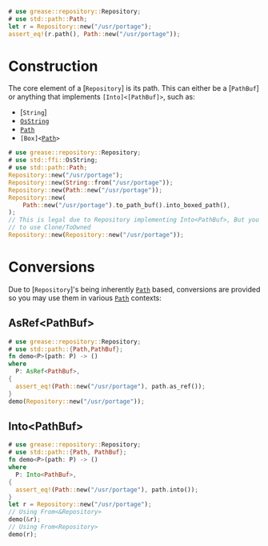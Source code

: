 ```rust
# use grease::repository::Repository;
# use std::path::Path;
let r = Repository::new("/usr/portage");
assert_eq!(r.path(), Path::new("/usr/portage"));
```

# Construction

The core element of a [`Repository`] is its path. This can either be a
[`PathBuf`] or anything that implements <code>[Into]\<[PathBuf]\></code>,
such as:
* [`String`]
* [`OsString`](std::ffi::OsString)
* [`Path`](std::path::Path)
* <code>[Box]\<[Path](std::path::Path)\></code>

```rust
# use grease::repository::Repository;
# use std::ffi::OsString;
# use std::path::Path;
Repository::new("/usr/portage");
Repository::new(String::from("/usr/portage"));
Repository::new(Path::new("/usr/portage"));
Repository::new(
    Path::new("/usr/portage").to_path_buf().into_boxed_path(),
);
// This is legal due to Repository implementing Into<PathBuf>, But you probably just want
// to use Clone/ToOwned
Repository::new(Repository::new("/usr/portage"));
```

# Conversions

Due to [`Repository`]'s being inherently [`Path`](std::path::Path) based,
conversions are provided so you may use them in various
[`Path`](std::path::Path) contexts:

## AsRef\<PathBuf\>
```rust
# use grease::repository::Repository;
# use std::path::{Path,PathBuf};
fn demo<P>(path: P) -> ()
where
  P: AsRef<PathBuf>,
{
  assert_eq!(Path::new("/usr/portage"), path.as_ref());
}
demo(Repository::new("/usr/portage"));
```

## Into\<PathBuf\>
```rust
# use grease::repository::Repository;
# use std::path::{Path, PathBuf};
fn demo<P>(path: P) -> ()
where
  P: Into<PathBuf>,
{
  assert_eq!(Path::new("/usr/portage"), path.into());
}
let r = Repository::new("/usr/portage");
// Using From<&Repository>
demo(&r);
// Using From<Repository>
demo(r);
```
